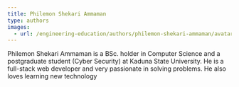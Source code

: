 ```yaml
---
title: Philemon Shekari Ammaman
type: authors
images:
  - url: /engineering-education/authors/philemon-shekari-ammaman/avatar.jpg 
---
```

Philemon Shekari Ammaman is a BSc. holder in Computer Science  and a postgraduate student (Cyber Security) at Kaduna State University. He is a full-stack web developer and very passionate in solving problems. He also loves learning new technology
